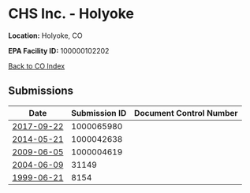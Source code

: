 # CHS Inc. - Holyoke

**Location:** Holyoke, CO

**EPA Facility ID:** 100000102202

[Back to CO Index](../../index.md)

## Submissions

| Date | Submission ID | Document Control Number |
|------|--------------|-------------------------|
| [2017-09-22](submissions/1000065980.md) | 1000065980 |  |
| [2014-05-21](submissions/1000042638.md) | 1000042638 |  |
| [2009-06-05](submissions/1000004619.md) | 1000004619 |  |
| [2004-06-09](submissions/31149.md) | 31149 |  |
| [1999-06-21](submissions/8154.md) | 8154 |  |
